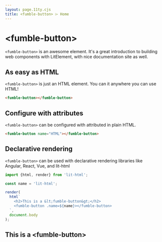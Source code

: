 ```yaml
---
layout: page.11ty.cjs
title: <fumble-button> ⌲ Home
---
```


# &lt;fumble-button>

`<fumble-button>` is an awesome element. It's a great introduction to building web components with LitElement, with nice documentation site as well.

## As easy as HTML

<section class="columns">
  <div>

`<fumble-button>` is just an HTML element. You can it anywhere you can use HTML!

```html
<fumble-button></fumble-button>
```

  </div>
  <div>

<fumble-button></fumble-button>

  </div>
</section>

## Configure with attributes

<section class="columns">
  <div>

`<fumble-button>` can be configured with attributed in plain HTML.

```html
<fumble-button name="HTML"></fumble-button>
```

  </div>
  <div>

<fumble-button name="HTML"></fumble-button>

  </div>
</section>

## Declarative rendering

<section class="columns">
  <div>

`<fumble-button>` can be used with declarative rendering libraries like Angular, React, Vue, and lit-html

```js
import {html, render} from 'lit-html';

const name = 'lit-html';

render(
  html`
    <h2>This is a &lt;fumble-button&gt;</h2>
    <fumble-button .name=${name}></fumble-button>
  `,
  document.body
);
```

  </div>
  <div>

<h2>This is a &lt;fumble-button&gt;</h2>
<fumble-button name="lit-html"></fumble-button>

  </div>
</section>
